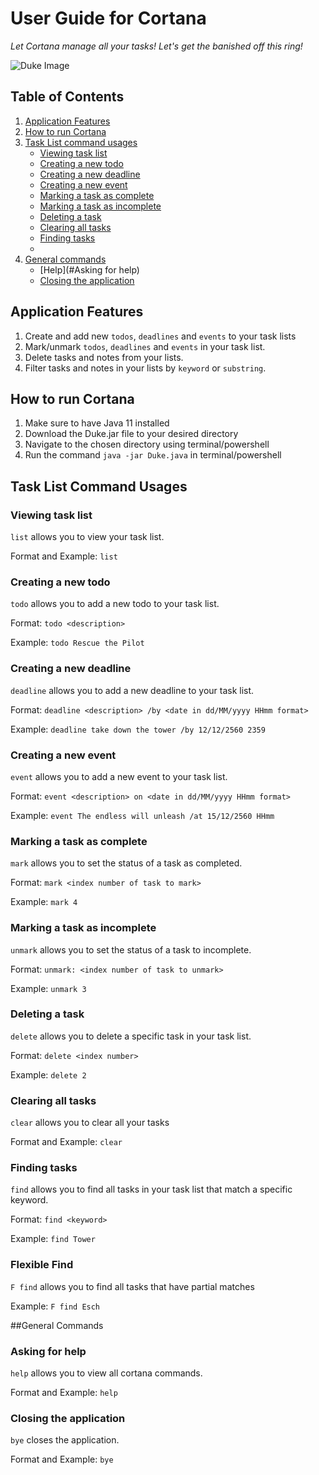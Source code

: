# User Guide for Cortana

*Let Cortana manage all your tasks! Let's get the banished off this ring!*

![Duke Image](https://Halpfrog.github.io/ip/Ui.png)

## Table of Contents
1. [Application Features](#application-features)
2. [How to run Cortana](#How-to-run-Cortana)
3. [Task List command usages](#task-list-command-usages)
    - [Viewing task list](#viewing-task-list)
    - [Creating a new todo](#creating-a-new-todo)
    - [Creating a new deadline](#creating-a-new-deadline)
    - [Creating a new event](#creating-a-new-event)
    - [Marking a task as complete](#marking-a-task-as-complete)
    - [Marking a task as incomplete](#marking-a-task-as-incomplete)
    - [Deleting a task](#deleting-a-task)
    - [Clearing all tasks](#clearing-all-tasks)
    - [Finding tasks](#finding-tasks)
    - 
4. [General commands](#general-commands)
   - [Help](#Asking for help)
   - [Closing the application](#closing-the-application)

## Application Features
1. Create and add new `todos`, `deadlines` and `events` to your task lists
2. Mark/unmark `todos`, `deadlines` and `events` in your task list.
3. Delete tasks and notes from your lists.
4. Filter tasks and notes in your lists by `keyword` or `substring`.

## How to run Cortana
1. Make sure to have Java 11 installed
2. Download the Duke.jar file to your desired directory
3. Navigate to the chosen directory using terminal/powershell
4. Run the command `java -jar Duke.java` in terminal/powershell

## Task List Command Usages

### Viewing task list

`list` allows you to view your task list.

Format and Example:
`list`

### Creating a new todo

`todo` allows you to add a new todo to your task list.

Format:
`todo <description>`

Example:
`todo Rescue the Pilot`

### Creating a new deadline

`deadline` allows you to add a new deadline to your task list.

Format:
`deadline <description> /by <date in dd/MM/yyyy HHmm format>`

Example:
`deadline take down the tower /by 12/12/2560 2359`

### Creating a new event

`event` allows you to add a new event to your task list.

Format:
`event <description> on <date in dd/MM/yyyy HHmm format>`

Example:
`event The endless will unleash /at 15/12/2560 HHmm`

### Marking a task as complete

`mark` allows you to set the status of a task as completed.

Format:
`mark <index number of task to mark>`

Example:
`mark 4`

### Marking a task as incomplete

`unmark` allows you to set the status of a task to incomplete.

Format:
`unmark: <index number of task to unmark>`

Example:
`unmark 3`

### Deleting a task

`delete` allows you to delete a specific task in your task list.

Format:
`delete <index number>`

Example:
`delete 2`

### Clearing all tasks

`clear` allows you to clear all your tasks

Format and Example:
`clear`

### Finding tasks

`find` allows you to find all tasks in your task list that match a specific keyword.

Format:
`find <keyword>`

Example:
`find Tower`

### Flexible Find

`F find` allows you to find all tasks that have partial matches

Example:
`F find Esch`

##General Commands

### Asking for help

`help` allows you to view all cortana commands.

Format and Example:
`help`

### Closing the application

`bye` closes the application.

Format and Example:
`bye`